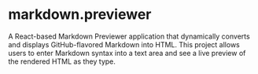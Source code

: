 # markdown.previewer
A React-based Markdown Previewer application that dynamically converts and displays GitHub-flavored Markdown into HTML. This project allows users to enter Markdown syntax into a text area and see a live preview of the rendered HTML as they type.
